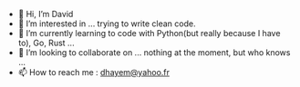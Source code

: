 - 👋 Hi, I’m David
- 👀 I’m interested in ... trying to write clean code.
- 🌱 I’m currently learning to code with Python(but really because I have to), Go, Rust ...
- 💞️ I’m looking to collaborate on ... nothing at the moment, but who knows ...
- 📫 How to reach me : dhayem@yahoo.fr

